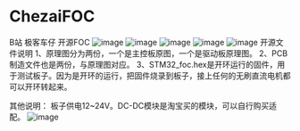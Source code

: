 # ChezaiFOC
B站 极客车仔 开源FOC
![image](https://user-images.githubusercontent.com/37033755/202896008-ef07ca3b-5be4-46d6-94a0-2a1f9c6eb2dd.png)
![image](https://user-images.githubusercontent.com/37033755/202896019-30d1d4e1-bd0c-4f5e-8bf9-43ec97fa5e61.png)
![image](https://user-images.githubusercontent.com/37033755/202896035-dad1d003-ddd5-4101-9c74-fc86d39b5bf4.png)
![image](https://user-images.githubusercontent.com/37033755/202896049-7ab2cefe-3c22-4250-a0ef-9ae79310edc2.png)
![image](https://user-images.githubusercontent.com/37033755/202896097-f7c4f551-29db-47a2-a035-25706af7f17e.png)
开源文件说明
1、原理图分为两份，一个是主控板原图，一个是驱动板原理图。
2、PCB制造文件也是两份，与原理图对应。
3、STM32_foc.hex是开环运行的固件，用于测试板子。因为是开环的运行，把固件烧录到板子，接上任何的无刷直流电机都可以开环转起来。

其他说明：
板子供电12~24V。DC-DC模块是淘宝买的模块，可以自行购买适配。
![image](https://user-images.githubusercontent.com/37033755/202896117-4c6d0897-ebdd-47a8-afc8-c45a7234688e.png)
